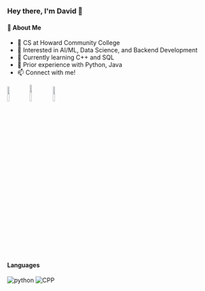### Hey there, I'm David 👋<br/>

#### 🧠 About Me
- 🏫 CS at Howard Community College
- 👀 Interested in AI/ML, Data Science, and Backend Development
- 🌱 Currently learning C++ and SQL
- 🤖 Prior experience with Python, Java
- 📫 Connect with me!

<a href="mailto: davidfmajek23@gmail.com"><img width="9.5%" src="https://img.shields.io/badge/Gmail-D14836?style=for-the-badge&logo=gmail&logoColor=white"></a>
<a href="https://www.linkedin.com/in/davidmajek/" target="_blank"><img width="10%" src="https://img.shields.io/badge/linkedin-%230077B5.svg?style=for-the-badge&logo=linkedin&logoColor=white"></a>
<a href="https://discord.com/users/629397264183459850" target="_blank"><img width="9.5%" src="https://img.shields.io/badge/Discord-7289DA?style=for-the-badge&logo=discord&logoColor=white"></a>

#### Languages
<img alt="python" src="https://img.shields.io/badge/python-3670A0?style=for-the-badge&logo=python&logoColor=ffdd54">
<img alt="CPP" src="https://img.shields.io/badge/C++-00599C?style=flat-square&logo=C%2B%2B&logoColor=white">

